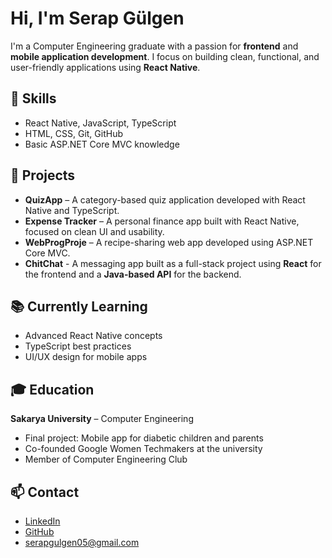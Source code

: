 # Hi, I'm Serap Gülgen

I'm a Computer Engineering graduate with a passion for **frontend** and **mobile application development**. I focus on building clean, functional, and user-friendly applications using **React Native**.

## 🔧 Skills
- React Native, JavaScript, TypeScript
- HTML, CSS, Git, GitHub
- Basic ASP.NET Core MVC knowledge

## 🧪 Projects
- **QuizApp** – A category-based quiz application developed with React Native and TypeScript.
- **Expense Tracker** – A personal finance app built with React Native, focused on clean UI and usability.
- **WebProgProje** – A recipe-sharing web app developed using ASP.NET Core MVC.
- **ChitChat** - A messaging app built as a full-stack project using **React** for the frontend and a **Java-based API** for the backend.  

## 📚 Currently Learning
- Advanced React Native concepts
- TypeScript best practices
- UI/UX design for mobile apps

## 🎓 Education
**Sakarya University** – Computer Engineering  
- Final project: Mobile app for diabetic children and parents  
- Co-founded Google Women Techmakers at the university  
- Member of Computer Engineering Club

## 📫 Contact
- [LinkedIn](https://www.linkedin.com/in/serapgulgen)
- [GitHub](https://github.com/SerapG)
- serapgulgen05@gmail.com

